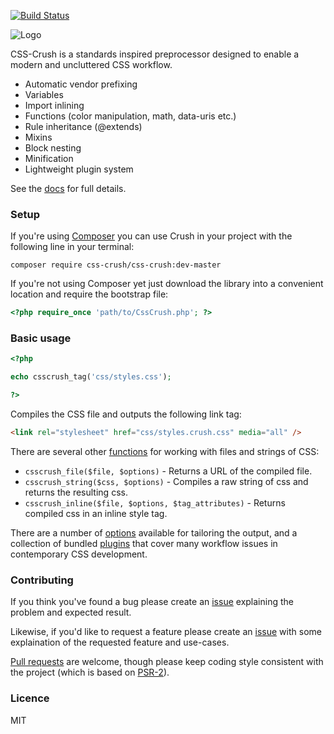 [![Build Status](https://travis-ci.org/peteboere/css-crush.svg)](https://travis-ci.org/peteboere/css-crush)

<img src="http://the-echoplex.net/csscrush/images/css-crush-external.svg?v=1" alt="Logo"/>

CSS-Crush is a standards inspired preprocessor designed to enable a modern and uncluttered CSS workflow.

* Automatic vendor prefixing
* Variables
* Import inlining
* Functions (color manipulation, math, data-uris etc.)
* Rule inheritance (@extends)
* Mixins
* Block nesting
* Minification
* Lightweight plugin system

See the [docs](http://the-echoplex.net/csscrush) for full details.


### Setup

If you're using [Composer](http://getcomposer.org) you can use Crush in your project with the following line in your terminal:

```shell
composer require css-crush/css-crush:dev-master
```

If you're not using Composer yet just download the library into a convenient location and require the bootstrap file:

```php
<?php require_once 'path/to/CssCrush.php'; ?>
```


### Basic usage

```php
<?php

echo csscrush_tag('css/styles.css');

?>
```

Compiles the CSS file and outputs the following link tag:

```html
<link rel="stylesheet" href="css/styles.crush.css" media="all" />
```

There are several other [functions](http://the-echoplex.net/csscrush#api) for working with files and strings of CSS:

* `csscrush_file($file, $options)` - Returns a URL of the compiled file.
* `csscrush_string($css, $options)` - Compiles a raw string of css and returns the resulting css.
* `csscrush_inline($file, $options, $tag_attributes)` - Returns compiled css in an inline style tag.

There are a number of [options](http://the-echoplex.net/csscrush#api--options) available for tailoring the output, and a collection of bundled [plugins](http://the-echoplex.net/csscrush#plugins) that cover many workflow issues in contemporary CSS development.


### Contributing

If you think you've found a bug please create an [issue](https://github.com/peteboere/css-crush/issues) explaining the problem and expected result.

Likewise, if you'd like to request a feature please create an [issue](https://github.com/peteboere/css-crush/issues) with some explaination of the requested feature and use-cases.

[Pull requests](https://help.github.com/articles/using-pull-requests) are welcome, though please keep coding style consistent with the project (which is based on [PSR-2](https://github.com/php-fig/fig-standards/blob/master/accepted/PSR-2-coding-style-guide.md)).


### Licence

MIT

